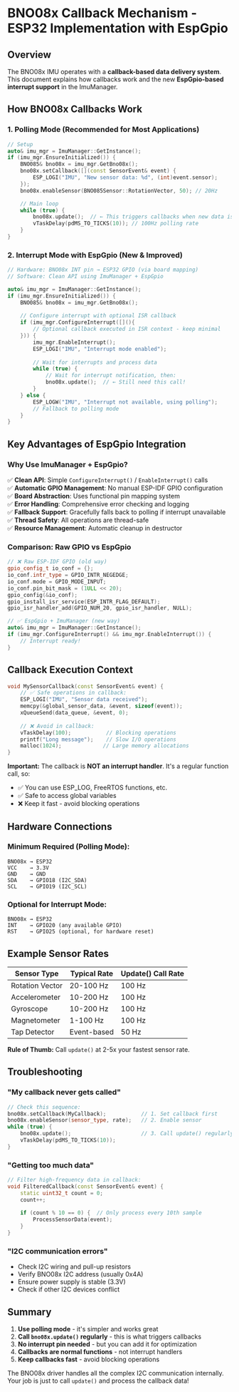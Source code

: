 # BNO08x Callback Mechanism - ESP32 Implementation with EspGpio

## Overview

The BNO08x IMU operates with a **callback-based data delivery system**. This document explains how callbacks work and the new **EspGpio-based interrupt support** in the ImuManager.

## How BNO08x Callbacks Work

### 1. **Polling Mode (Recommended for Most Applications)**

```cpp
// Setup
auto& imu_mgr = ImuManager::GetInstance();
if (imu_mgr.EnsureInitialized()) {
    BNO085& bno08x = imu_mgr.GetBno08x();
    bno08x.setCallback([](const SensorEvent& event) {
        ESP_LOGI("IMU", "New sensor data: %d", (int)event.sensor);
    });
    bno08x.enableSensor(BNO085Sensor::RotationVector, 50); // 20Hz

    // Main loop
    while (true) {
        bno08x.update();  // ← This triggers callbacks when new data is available
        vTaskDelay(pdMS_TO_TICKS(10)); // 100Hz polling rate
    }
}
```

### 2. **Interrupt Mode with EspGpio (New & Improved)**

```cpp
// Hardware: BNO08x INT pin → ESP32 GPIO (via board mapping)
// Software: Clean API using ImuManager + EspGpio

auto& imu_mgr = ImuManager::GetInstance();
if (imu_mgr.EnsureInitialized()) {
    BNO085& bno08x = imu_mgr.GetBno08x();
    
    // Configure interrupt with optional ISR callback
    if (imu_mgr.ConfigureInterrupt([](){ 
        // Optional callback executed in ISR context - keep minimal
    })) {
        imu_mgr.EnableInterrupt();
        ESP_LOGI("IMU", "Interrupt mode enabled");
        
        // Wait for interrupts and process data
        while (true) {
            // Wait for interrupt notification, then:
            bno08x.update();  // ← Still need this call!
        }
    } else {
        ESP_LOGW("IMU", "Interrupt not available, using polling");
        // Fallback to polling mode
    }
}
```

## Key Advantages of EspGpio Integration

### **Why Use ImuManager + EspGpio?**

✅ **Clean API**: Simple `ConfigureInterrupt()` / `EnableInterrupt()` calls  
✅ **Automatic GPIO Management**: No manual ESP-IDF GPIO configuration  
✅ **Board Abstraction**: Uses functional pin mapping system  
✅ **Error Handling**: Comprehensive error checking and logging  
✅ **Fallback Support**: Gracefully falls back to polling if interrupt unavailable  
✅ **Thread Safety**: All operations are thread-safe  
✅ **Resource Management**: Automatic cleanup in destructor  

### **Comparison: Raw GPIO vs EspGpio**

```cpp
// ❌ Raw ESP-IDF GPIO (old way)
gpio_config_t io_conf = {};
io_conf.intr_type = GPIO_INTR_NEGEDGE;
io_conf.mode = GPIO_MODE_INPUT;
io_conf.pin_bit_mask = (1ULL << 20);
gpio_config(&io_conf);
gpio_install_isr_service(ESP_INTR_FLAG_DEFAULT);
gpio_isr_handler_add(GPIO_NUM_20, gpio_isr_handler, NULL);

// ✅ EspGpio + ImuManager (new way)
auto& imu_mgr = ImuManager::GetInstance();
if (imu_mgr.ConfigureInterrupt() && imu_mgr.EnableInterrupt()) {
    // Interrupt ready!
}
```

## Callback Execution Context

```cpp
void MySensorCallback(const SensorEvent& event) {
    // ✅ Safe operations in callback:
    ESP_LOGI("IMU", "Sensor data received");
    memcpy(&global_sensor_data, &event, sizeof(event));
    xQueueSend(data_queue, &event, 0);
    
    // ❌ Avoid in callback:
    vTaskDelay(100);           // Blocking operations
    printf("Long message");    // Slow I/O operations
    malloc(1024);             // Large memory allocations
}
```

**Important:** The callback is **NOT an interrupt handler**. It's a regular function call, so:
- ✅ You can use ESP_LOG, FreeRTOS functions, etc.
- ✅ Safe to access global variables
- ❌ Keep it fast - avoid blocking operations

## Hardware Connections

### **Minimum Required (Polling Mode):**
```
BNO08x → ESP32
VCC    → 3.3V
GND    → GND
SDA    → GPIO18 (I2C_SDA)
SCL    → GPIO19 (I2C_SCL)
```

### **Optional for Interrupt Mode:**
```
BNO08x → ESP32
INT    → GPIO20 (any available GPIO)
RST    → GPIO25 (optional, for hardware reset)
```

## Example Sensor Rates

| Sensor Type | Typical Rate | Update() Call Rate |
|-------------|--------------|-------------------|
| Rotation Vector | 20-100 Hz | 100 Hz |
| Accelerometer | 10-200 Hz | 100 Hz |
| Gyroscope | 10-200 Hz | 100 Hz |
| Magnetometer | 1-100 Hz | 100 Hz |
| Tap Detector | Event-based | 50 Hz |

**Rule of Thumb:** Call `update()` at 2-5x your fastest sensor rate.

## Troubleshooting

### **"My callback never gets called"**
```cpp
// Check this sequence:
bno08x.setCallback(MyCallback);           // 1. Set callback first
bno08x.enableSensor(sensor_type, rate);   // 2. Enable sensor
while (true) {
    bno08x.update();                      // 3. Call update() regularly
    vTaskDelay(pdMS_TO_TICKS(10));
}
```

### **"Getting too much data"**
```cpp
// Filter high-frequency data in callback:
void FilteredCallback(const SensorEvent& event) {
    static uint32_t count = 0;
    count++;
    
    if (count % 10 == 0) {  // Only process every 10th sample
        ProcessSensorData(event);
    }
}
```

### **"I2C communication errors"**
- Check I2C wiring and pull-up resistors
- Verify BNO08x I2C address (usually 0x4A)
- Ensure power supply is stable (3.3V)
- Check if other I2C devices conflict

## Summary

1. **Use polling mode** - it's simpler and works great
2. **Call `bno08x.update()` regularly** - this is what triggers callbacks  
3. **No interrupt pin needed** - but you can add it for optimization
4. **Callbacks are normal functions** - not interrupt handlers
5. **Keep callbacks fast** - avoid blocking operations

The BNO08x driver handles all the complex I2C communication internally. Your job is just to call `update()` and process the callback data!
